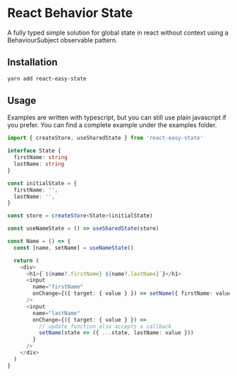 # React Behavior State

A fully typed simple solution for global state in react without context using a BehaviourSubject observable pattern.

## Installation

```bash
yarn add react-easy-state
```

## Usage

Examples are written with typescript, but you can still use plain javascript if you prefer.
You can find a complete example under the examples folder.

```typescript
import { createStore, useSharedState } from 'react-easy-state'

interface State {
  firstName: string
  lastName: string
}

const initialState = {
  firstName: '',
  lastName: '',
}

const store = createStore<State>(initialState)

const useNameState = () => useSharedState(store)

const Name = () => {
  const [name, setName] = useNameState()

  return (
    <div>
      <h1>{`${name?.firstName} ${name?.lastName}`}</h1>
      <input
        name="firstName"
        onChange={({ target: { value } }) => setName({ firstName: value })}
      />
      <input
        name="lastName"
        onChange={({ target: { value } }) =>
          // update function also accepts a callback
          setName(state => ({ ...state, lastName: value }))
        }
      />
    </div>
  )
}
```
